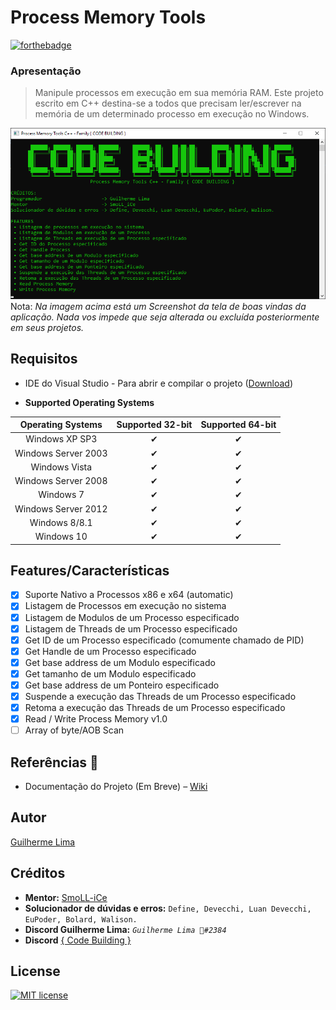 # Process Memory Tools
[![forthebadge](https://forthebadge.com/images/badges/made-with-c-plus-plus.svg)](https://forthebadge.com)

### Apresentação
> Manipule processos em execução em sua memória RAM. Este projeto escrito em C++ destina-se a todos que precisam ler/escrever na memória de um determinado processo em execução no Windows.

![Print UI](README/print.png)
Nota: *Na imagem acima está um Screenshot da tela de boas vindas da aplicação. Nada vos impede que seja alterada ou excluída posteriormente em seus projetos.*

## Requisitos
* IDE do Visual Studio - Para abrir e compilar o projeto ([Download](https://visualstudio.microsoft.com/pt-br/))

- __Supported Operating Systems__

|  Operating Systems  | Supported 32-bit | Supported 64-bit |
|:-------------------:|:----------------:|:----------------:|
| Windows XP SP3      |         ✔        |         ✔        |
| Windows Server 2003 |         ✔        |         ✔        |
| Windows Vista       |         ✔        |         ✔        |
| Windows Server 2008 |         ✔        |         ✔        |
| Windows 7           |         ✔        |         ✔        |
| Windows Server 2012 |         ✔        |         ✔        |
| Windows 8/8.1       |         ✔        |         ✔        |
| Windows 10          |         ✔        |         ✔        |

## Features/Características
- [X] Suporte Nativo a Processos x86 e x64 (automatic)
- [X] Listagem de Processos em execução no sistema
- [X] Listagem de Modulos de um Processo especificado
- [X] Listagem de Threads de um Processo especificado
- [X] Get ID de um Processo especificado (comumente chamado de PID)
- [X] Get Handle de um Processo especificado
- [X] Get base address de um Modulo especificado
- [X] Get tamanho de um Modulo especificado
- [X] Get base address de um Ponteiro especificado
- [X] Suspende a execução das Threads de um Processo especificado
- [X] Retoma a execução das Threads de um Processo especificado
- [X] Read / Write Process Memory v1.0
- [ ] Array of byte/AOB Scan 

## Referências :notebook:
- Documentação do Projeto (Em Breve) – [Wiki](https://github.com/guilhermelim/Process-Memory-Tools)


## Autor
[Guilherme Lima](https://github.com/guilhermelim)


## Créditos
- __Mentor:__ [SmoLL-iCe](https://github.com/SmoLL-iCe)
- __Solucionador de dúvidas e erros:__ `Define, Devecchi, Luan Devecchi, EuPoder, Bolard, Walison.`
- __Discord Guilherme Lima:__ *`Guilherme Lima 👑#2384`*
- __Discord__ [{ Code Building }](https://discord.gg/tDbJQ4K)

## License
[![MIT license](https://img.shields.io/badge/License-MIT-blue.svg)](https://raw.githubusercontent.com/guilhermelim/Process-Memory-Tools/master/LICENSE)
